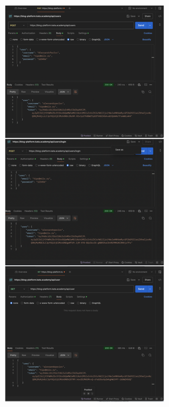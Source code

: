 ![Регистрация](https://github.com/AlexsandrPavlov/authpostman/blob/main/%D0%9A%D0%B0%D1%80%D1%82%D0%B8%D0%BD%D0%BA%D0%B8/registration.png)
![Аввторизация](https://github.com/AlexsandrPavlov/authpostman/blob/main/%D0%9A%D0%B0%D1%80%D1%82%D0%B8%D0%BD%D0%BA%D0%B8/auth.png)
![Инфо](https://github.com/AlexsandrPavlov/authpostman/blob/main/%D0%9A%D0%B0%D1%80%D1%82%D0%B8%D0%BD%D0%BA%D0%B8/info.png)
